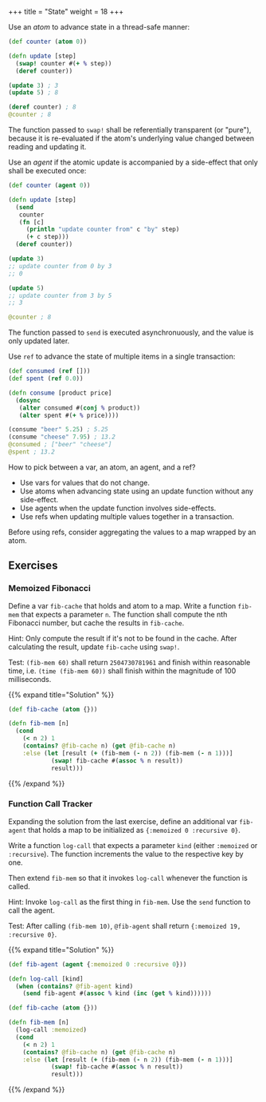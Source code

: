 +++
title = "State"
weight = 18
+++

Use an _atom_ to advance state in a thread-safe manner:

```clojure
(def counter (atom 0))

(defn update [step]
  (swap! counter #(+ % step))
  (deref counter))

(update 3) ; 3
(update 5) ; 8

(deref counter) ; 8
@counter ; 8
```

The function passed to `swap!` shall be referentially transparent (or
"pure"), because it is re-evaluated if the atom's underlying value
changed between reading and updating it.

Use an _agent_ if the atomic update is accompanied by a side-effect
that only shall be executed once:

```clojure
(def counter (agent 0))

(defn update [step]
  (send
   counter
   (fn [c]
     (println "update counter from" c "by" step)
     (+ c step)))
  (deref counter))

(update 3)
;; update counter from 0 by 3
;; 0

(update 5)
;; update counter from 3 by 5
;; 3

@counter ; 8
```

The function passed to `send` is executed asynchronuously, and the
value is only updated later.

Use `ref` to advance the state of multiple items in a single
transaction:

```clojure
(def consumed (ref []))
(def spent (ref 0.0))

(defn consume [product price]
  (dosync
   (alter consumed #(conj % product))
   (alter spent #(+ % price))))

(consume "beer" 5.25) ; 5.25
(consume "cheese" 7.95) ; 13.2
@consumed ; ["beer" "cheese"]
@spent ; 13.2
```

How to pick between a var, an atom, an agent, and a ref?

- Use vars for values that do not change.
- Use atoms when advancing state using an update function without any side-effect.
- Use agents when the update function involves side-effects.
- Use refs when updating multiple values together in a transaction.

Before using refs, consider aggregating the values to a map wrapped by an atom.

## Exercises

### Memoized Fibonacci

Define a var `fib-cache` that holds and atom to a map. Write a
function `fib-mem` that expects a parameter `n`. The function shall
compute the nth Fibonacci number, but cache the results in
`fib-cache`.

Hint: Only compute the result if it's not to be found in the
cache. After calculating the result, update `fib-cache` using `swap!`.

Test: `(fib-mem 60)` shall return `2504730781961` and finish within
reasonable time, i.e. `(time (fib-mem 60))` shall finish within the
magnitude of 100 milliseconds.

{{% expand title="Solution" %}}
```clojure
(def fib-cache (atom {}))

(defn fib-mem [n]
  (cond
    (< n 2) 1
    (contains? @fib-cache n) (get @fib-cache n)
    :else (let [result (+ (fib-mem (- n 2)) (fib-mem (- n 1)))]
            (swap! fib-cache #(assoc % n result))
            result)))
```
{{% /expand %}}

### Function Call Tracker

Expanding the solution from the last exercise, define an additional
var `fib-agent` that holds a map to be initialized as `{:memoized 0
:recursive 0}`.

Write a function `log-call` that expects a parameter `kind` (either
`:memoized` or `:recursive`). The function increments the value to the
respective key by one.

Then extend `fib-mem` so that it invokes `log-call` whenever the
function is called.

Hint: Invoke `log-call` as the first thing in `fib-mem`. Use the
`send` function to call the agent.

Test: After calling `(fib-mem 10)`, `@fib-agent` shall return
`{:memoized 19, :recursive 0}`.

{{% expand title="Solution" %}}
```clojure
(def fib-agent (agent {:memoized 0 :recursive 0}))

(defn log-call [kind]
  (when (contains? @fib-agent kind)
    (send fib-agent #(assoc % kind (inc (get % kind))))))

(def fib-cache (atom {}))

(defn fib-mem [n]
  (log-call :memoized)
  (cond
    (< n 2) 1
    (contains? @fib-cache n) (get @fib-cache n)
    :else (let [result (+ (fib-mem (- n 2)) (fib-mem (- n 1)))]
            (swap! fib-cache #(assoc % n result))
            result)))
```
{{% /expand %}}